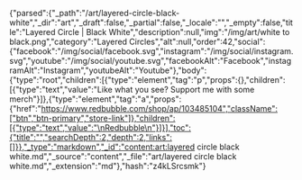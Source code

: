 {"parsed":{"_path":"/art/layered-circle-black-white","_dir":"art","_draft":false,"_partial":false,"_locale":"","_empty":false,"title":"Layered Circle | Black White","description":null,"img":"/img/art/white to black.png","category":"Layered Circles","alt":null,"order":42,"social":{"facebook":"/img/social/facebook.svg","instagram":"/img/social/instagram.svg","youtube":"/img/social/youtube.svg","facebookAlt":"Facebook","instagramAlt":"Instagram","youtubeAlt":"Youtube"},"body":{"type":"root","children":[{"type":"element","tag":"p","props":{},"children":[{"type":"text","value":"Like what you see? Support me with some merch"}]},{"type":"element","tag":"a","props":{"href":"https://www.redbubble.com/shop/ap/103485104","className":["btn","btn-primary","store-link"]},"children":[{"type":"text","value":"\nRedbubble\n"}]}],"toc":{"title":"","searchDepth":2,"depth":2,"links":[]}},"_type":"markdown","_id":"content:art:layered circle black white.md","_source":"content","_file":"art/layered circle black white.md","_extension":"md"},"hash":"z4kLSrcsmk"}